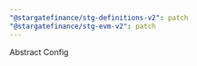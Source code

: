 ```yaml
---
"@stargatefinance/stg-definitions-v2": patch
"@stargatefinance/stg-evm-v2": patch
---
```


Abstract Config

